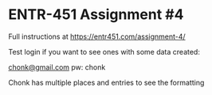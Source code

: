 # ENTR-451 Assignment #4

Full instructions at https://entr451.com/assignment-4/

Test login if you want to see ones with some data created:

chonk@gmail.com
pw: chonk

Chonk has multiple places and entries to see the formatting

